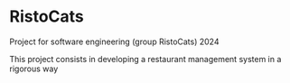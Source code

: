 # RistoCats
Project for software engineering (group RistoCats) 2024

This project consists in developing a restaurant management system in a rigorous way
